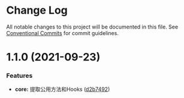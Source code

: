 # Change Log

All notable changes to this project will be documented in this file.
See [Conventional Commits](https://conventionalcommits.org) for commit guidelines.

# 1.1.0 (2021-09-23)


### Features

* **core:** 提取公用方法和Hooks ([d2b7492](https://github.com/pansyjs/react-amap/commit/d2b749237d699fa2e6db83f011e9a90554b0ab71))
